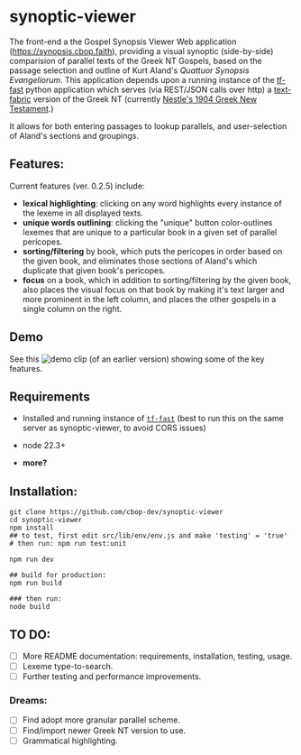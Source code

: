 # synoptic-viewer

The front-end a the Gospel Synopsis Viewer Web application (https://synopsis.cbop.faith), providing a visual synoptic (side-by-side) comparision of parallel texts of the Greek NT Gospels, based on the passage selection and outline of Kurt Aland's *Quattuor Synopsis Evangeliorum*. This application depends upon a running instance of the [tf-fast](https://github.com/cbop-dev/tf-fast) python application which serves (via REST/JSON calls over http) a [text-fabric](https://github.com/annotation/text-fabric) version of the Greek NT (currently [Nestle's 1904 Greek New Testament](https://github.com/CenterBLC/N1904).)

It allows for both entering passages to lookup parallels, and user-selection of Aland's sections and groupings. 

## Features:

Current features (ver. 0.2.5) include: 

* **lexical highlighting**: clicking on any word highlights every instance of the lexeme in all displayed texts.
* **unique words outlining**: clicking the "unique" button color-outlines lexemes that are unique to a particular book in a given set of parallel pericopes.
* **sorting/filtering** by book, which puts the pericopes in order based on the given book, and eliminates those sections of Aland's which duplicate that given book's pericopes.
* **focus** on a book, which in addition to sorting/filtering by the given book, also places the visual focus on that book by making it's text larger and more prominent in the left column, and places the other gospels in a single column on the right.

## Demo

See this ![demo clip](https://github.com/user-attachments/assets/d504712b-8589-4a38-bbb0-16b41ea16c62) (of an earlier version) showing some of the key features.

## Requirements

* Installed and running instance of [`tf-fast`](https://github.com/cbop-dev/tf-fast) (best to run this on the same server as synoptic-viewer, to avoid CORS issues)

* node 22.3+
* **more?**

## Installation:

```
git clone https://github.com/cbop-dev/synoptic-viewer
cd synoptic-viewer
npm install
## to test, first edit src/lib/env/env.js and make 'testing' = 'true'
# then run: npm run test:unit

npm run dev

## build for production:
npm run build

### then run:
node build
```

## TO DO:

- [ ] More README documentation: requirements, installation, testing, usage.
- [ ] Lexeme type-to-search.
- [ ] Further testing and performance improvements.

### Dreams:

- [ ] Find adopt more granular parallel scheme.
- [ ] Find/import newer Greek NT version to use.
- [ ] Grammatical highlighting.